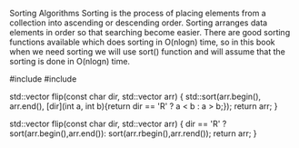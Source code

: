 Sorting Algorithms
Sorting is the process of placing elements from a collection into ascending or
descending order.
Sorting arranges data elements in order so that searching become easier.
There are good sorting functions available which does sorting in O(nlogn) time,
so in this book when we need sorting we will use sort() function and will assume
that the sorting is done in O(nlogn) time.


#include <vector>
#include <algorithm>

std::vector<int> flip(const char dir, std::vector<int> arr) {
  std::sort(arr.begin(), arr.end(), [dir](int a, int b){return dir == 'R' ? a < b : a > b;});
  return arr;
}

std::vector<int> flip(const char dir, std::vector<int> arr) {
    dir == 'R' ?
      sort(arr.begin(),arr.end()):
      sort(arr.rbegin(),arr.rend());
    return arr;
}
